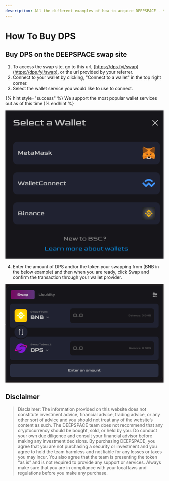 ```yaml
---
description: All the different examples of how to acquire DEEPSPACE - $DPS
---
```


# How To Buy DPS

## Buy DPS on the DEEPSPACE swap site

1. To access the swap site, go to this url, [https://dps.fyi/swap](https://dps.fyi/swap), or the url provided by your referrer.
2. Connect to your wallet by clicking, "Connect to a wallet" in the top right corner.
3. Select the wallet service you would like to use to connect.

{% hint style="success" %}
We support the most popular wallet services out as of this time
{% endhint %}

![](../.gitbook/assets/image%20%282%29.png)

4. Enter the amount of DPS and/or the token your swapping from \(BNB in the below example\) and then when you are ready, click Swap and confirm the transaction through your wallet provider.

![](../.gitbook/assets/image%20%281%29.png)

## Disclaimer

> Disclaimer: The information provided on this website does not constitute investment advice, financial advice, trading advice, or any other sort of advice and you should not treat any of the website’s content as such. The DEEPSPACE team does not recommend that any cryptocurrency should be bought, sold, or held by you. Do conduct your own due diligence and consult your financial advisor before making any investment decisions. By purchasing DEEPSPACE, you agree that you are not purchasing a security or investment and you agree to hold the team harmless and not liable for any losses or taxes you may incur. You also agree that the team is presenting the token “as is” and is not required to provide any support or services. Always make sure that you are in compliance with your local laws and regulations before you make any purchase.

